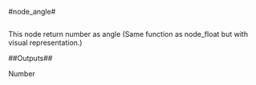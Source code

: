 #node\_angle#

![]()

This node return number as angle (Same function as node\_float but with visual representation.)

##Outputs##

Number